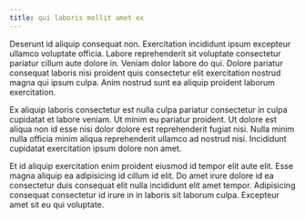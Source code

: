 ```yaml
---
title: qui laboris mollit amet ex
---
```


Deserunt id aliquip consequat non. Exercitation incididunt ipsum excepteur ullamco voluptate officia. Labore reprehenderit sit voluptate consectetur pariatur cillum aute dolore in. Veniam dolor labore do qui. Dolore pariatur consequat laboris nisi proident quis consectetur elit exercitation nostrud magna qui ipsum culpa. Anim nostrud sunt ea aliquip proident laborum exercitation.

Ex aliquip laboris consectetur est nulla culpa pariatur consectetur in culpa cupidatat et labore veniam. Ut minim eu pariatur proident. Ut dolore est aliqua non id esse nisi dolor dolore est reprehenderit fugiat nisi. Nulla minim nulla officia minim aliqua reprehenderit ullamco ad nostrud nisi. Incididunt cupidatat exercitation ipsum dolore non amet.

Et id aliquip exercitation enim proident eiusmod id tempor elit aute elit. Esse magna aliquip ea adipisicing id cillum id elit. Do amet irure dolore id ea consectetur duis consequat elit nulla incididunt elit amet tempor. Adipisicing consequat consectetur id irure in in laboris sit laborum culpa. Excepteur amet sit eu qui voluptate.